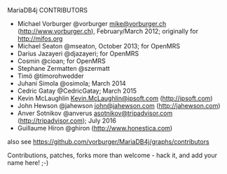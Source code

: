 MariaDB4j CONTRIBUTORS

- Michael Vorburger @vorburger <mike@vorburger.ch> (http://www.vorburger.ch), February/March 2012; originally for http://mifos.org
- Michael Seaton @mseaton, October 2013; for OpenMRS
- Darius Jazayeri @djazayeri; for OpenMRS
- Cosmin @cioan; for OpenMRS
- Stephane Zermatten @szermatt
- Timö @timorohwedder
- Juhani Simola @osimola; March 2014
- Cedric Gatay @CedricGatay; March 2015
- Kevin McLaughlin <Kevin.McLaughlin@ipsoft.com> (http://ipsoft.com)
- John Hewson @jahewson <john@jahewson.com> (http://jahewson.com)
- Anver Sotnikov @anverus <asotnikov@tripadvisor.com> (http://tripadvisor.com); July 2016
- Guillaume Hiron @ghiron (http://www.honestica.com)

also see https://github.com/vorburger/MariaDB4j/graphs/contributors

Contributions, patches, forks more than welcome - hack it, and add your name here! ;-)

